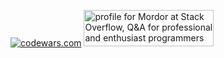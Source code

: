 [![codewars.com](https://www.codewars.com/users/Mordorrr/badges/large)](https://www.codewars.com/users/Mordorrr/)
<a href="https://stackoverflow.com/users/19511737/mordor"><img src="https://stackoverflow.com/users/flair/19511737.png" width="208" height="58" alt="profile for Mordor at Stack Overflow, Q&amp;A for professional and enthusiast programmers" title="profile for Mordor at Stack Overflow, Q&amp;A for professional and enthusiast programmers"></a>
